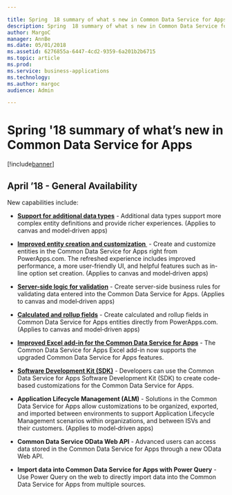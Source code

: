 ```yaml
---

title: Spring  18 summary of what s new in Common Data Service for Apps
description: Spring  18 summary of what s new in Common Data Service for Apps
author: MargoC
manager: AnnBe
ms.date: 05/01/2018
ms.assetid: 6276855a-6447-4cd2-9359-6a201b2b6715
ms.topic: article
ms.prod: 
ms.service: business-applications
ms.technology: 
ms.author: margoc
audience: Admin

---
```

# Spring '18 summary of what’s new in Common Data Service for Apps




[!include[banner](../../includes/banner.md)]

## April ’18 - General Availability

New capabilities include:

- **[Support for additional data types](support-additional-data-types.md)** - Additional data types support more
    complex entity definitions and provide richer experiences. (Applies to
    canvas and model‑driven apps)

- **[Improved entity creation and customization ](improved-entity-creation-customization.md)** - Create and customize
    entities in the Common Data Service for Apps right from PowerApps.com. The
    refreshed experience includes improved performance, a more user-friendly UI,
    and helpful features such as in-line option set creation. (Applies to canvas
    and model‑driven apps)

- **[Server-side logic for validation](server-side-logic-validation.md)** - Create server-side business rules for
    validating data entered into the Common Data Service for Apps. (Applies to
    canvas and model‑driven apps)

- **[Calculated and rollup fields](calculated-rollup-fields.md)** - Create calculated and rollup fields in
    Common Data Service for Apps entities directly from PowerApps.com. (Applies
    to canvas and model‑driven apps)

- **[Improved Excel add-in for the Common Data Service for Apps](improved-excel-add-in.md)** - The Common
    Data Service for Apps Excel add-in now supports the upgraded Common Data
    Service for Apps features.

- **[Software Development Kit (SDK)](software-development-kit-sdk.md)** - Developers can use the Common Data
    Service for Apps Software Development Kit (SDK) to create code-based
    customizations for the Common Data Service for Apps.

- **Application Lifecycle Management (ALM)** - Solutions in the Common Data
    Service for Apps allow customizations to be organized, exported, and
    imported between environments to support Application Lifecycle Management
    scenarios within organizations, and between ISVs and their customers.
    (Applies to model‑driven apps)

- **Common Data Service OData Web API** - Advanced users can access data stored
    in the Common Data Service for Apps through a new OData Web API.

- **Import data into Common Data Service for Apps with Power Query** - Use
    Power Query on the web to directly import data into the Common Data Service
    for Apps from multiple sources.